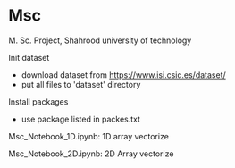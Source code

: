 # Msc
M. Sc. Project, Shahrood university of technology

Init dataset
  - download dataset from  https://www.isi.csic.es/dataset/
  - put all files to 'dataset' directory

Install packages
  - use package listed in packes.txt


Msc_Notebook_1D.ipynb:
  1D array vectorize

Msc_Notebook_2D.ipynb:
  2D Array vectorize

